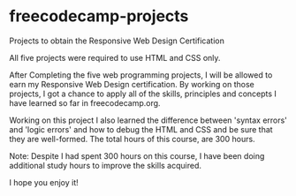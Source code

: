 # freecodecamp-projects
Projects to obtain the Responsive Web Design Certification

All five projects were required to use HTML and CSS only.

After Completing the five web programming projects, I will be allowed to earn my Responsive Web Design certification. By working on those projects, I got a chance to apply all of the skills, principles and concepts I have learned so far in freecodecamp.org. 

Working on this project I also learned the difference between 'syntax errors' and 'logic errors' and how to debug the HTML and CSS and be sure that they are well-formed.
The total hours of this course, are 300 hours.

Note: Despite I had spent 300 hours on this course, I have been doing additional study hours to improve the skills acquired. 

I hope you enjoy it!
